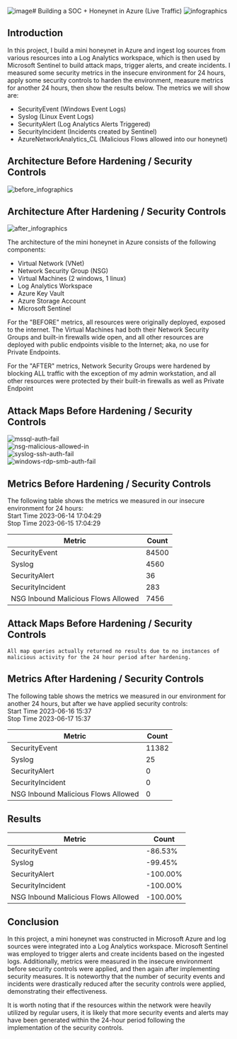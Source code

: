 ![image](https://github.com/spencermoy/azure-soc-honeynet/assets/137566643/fe81a033-9ebe-4417-9f4e-633798e65448)# Building a SOC + Honeynet in Azure (Live Traffic)
![infographics](https://github.com/spencermoy/azure-soc-honeynet/assets/137566643/e6d83660-73ad-487f-8356-74e012b705a5)

## Introduction

In this project, I build a mini honeynet in Azure and ingest log sources from various resources into a Log Analytics workspace, which is then used by Microsoft Sentinel to build attack maps, trigger alerts, and create incidents. I measured some security metrics in the insecure environment for 24 hours, apply some security controls to harden the environment, measure metrics for another 24 hours, then show the results below. The metrics we will show are:

- SecurityEvent (Windows Event Logs)
- Syslog (Linux Event Logs)
- SecurityAlert (Log Analytics Alerts Triggered)
- SecurityIncident (Incidents created by Sentinel)
- AzureNetworkAnalytics_CL (Malicious Flows allowed into our honeynet)

## Architecture Before Hardening / Security Controls
![before_infographics](https://github.com/spencermoy/azure-soc-honeynet/assets/137566643/9b88b108-b3b6-4d84-ac24-2273d217b51c)

## Architecture After Hardening / Security Controls
![after_infographics](https://github.com/spencermoy/azure-soc-honeynet/assets/137566643/7c0f5e44-8330-4a8f-959d-b9aa57288e10)

The architecture of the mini honeynet in Azure consists of the following components:

- Virtual Network (VNet)
- Network Security Group (NSG)
- Virtual Machines (2 windows, 1 linux)
- Log Analytics Workspace
- Azure Key Vault
- Azure Storage Account
- Microsoft Sentinel

For the "BEFORE" metrics, all resources were originally deployed, exposed to the internet. The Virtual Machines had both their Network Security Groups and built-in firewalls wide open, and all other resources are deployed with public endpoints visible to the Internet; aka, no use for Private Endpoints.

For the "AFTER" metrics, Network Security Groups were hardened by blocking ALL traffic with the exception of my admin workstation, and all other resources were protected by their built-in firewalls as well as Private Endpoint

## Attack Maps Before Hardening / Security Controls
![mssql-auth-fail](https://github.com/spencermoy/azure-soc-honeynet/assets/137566643/e9a0b8dd-65aa-49e2-bd94-b57b976a71a1)<br>
![nsg-malicious-allowed-in](https://github.com/spencermoy/azure-soc-honeynet/assets/137566643/1e11f511-af05-44dd-bd8c-beeef61528fd)<br>
![syslog-ssh-auth-fail](https://github.com/spencermoy/azure-soc-honeynet/assets/137566643/bcdea77a-bb67-4d5e-b43a-e881676c027d)<br>
![windows-rdp-smb-auth-fail](https://github.com/spencermoy/azure-soc-honeynet/assets/137566643/aaba341d-6360-4da2-8695-224ea1d43755)<br>

## Metrics Before Hardening / Security Controls

The following table shows the metrics we measured in our insecure environment for 24 hours:<br>
Start Time 2023-06-14 17:04:29<br>
Stop Time 2023-06-15 17:04:29<br>

| Metric                   | Count
| ------------------------ | -----
| SecurityEvent            | 84500
| Syslog                   | 4560
| SecurityAlert            | 36
| SecurityIncident         | 283
| NSG Inbound Malicious Flows Allowed | 7456

## Attack Maps Before Hardening / Security Controls

```All map queries actually returned no results due to no instances of malicious activity for the 24 hour period after hardening.```

## Metrics After Hardening / Security Controls

The following table shows the metrics we measured in our environment for another 24 hours, but after we have applied security controls:<br>
Start Time 2023-06-16 15:37<br>
Stop Time	2023-06-17 15:37<br>

| Metric                   | Count
| ------------------------ | -----
| SecurityEvent            | 11382
| Syslog                   | 25
| SecurityAlert            | 0
| SecurityIncident         | 0
| NSG Inbound Malicious Flows Allowed | 0

## Results

| Metric                   | Count
| ------------------------ | -----
| SecurityEvent            | -86.53%
| Syslog                   | -99.45%
| SecurityAlert            | -100.00%
| SecurityIncident         | -100.00%
| NSG Inbound Malicious Flows Allowed | -100.00%

## Conclusion

In this project, a mini honeynet was constructed in Microsoft Azure and log sources were integrated into a Log Analytics workspace. Microsoft Sentinel was employed to trigger alerts and create incidents based on the ingested logs. Additionally, metrics were measured in the insecure environment before security controls were applied, and then again after implementing security measures. It is noteworthy that the number of security events and incidents were drastically reduced after the security controls were applied, demonstrating their effectiveness.

It is worth noting that if the resources within the network were heavily utilized by regular users, it is likely that more security events and alerts may have been generated within the 24-hour period following the implementation of the security controls.
